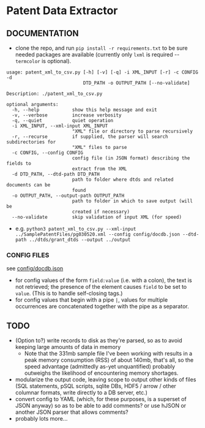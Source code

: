 # Patent Data Extractor

## DOCUMENTATION

* clone the repo, and run `pip install -r requirements.txt` to be sure needed packages are available (currently only `lxml` is required -- `termcolor` is optional).

```
usage: patent_xml_to_csv.py [-h] [-v] [-q] -i XML_INPUT [-r] -c CONFIG -d
                            DTD_PATH -o OUTPUT_PATH [--no-validate]

Description: ./patent_xml_to_csv.py

optional arguments:
  -h, --help            show this help message and exit
  -v, --verbose         increase verbosity
  -q, --quiet           quiet operation
  -i XML_INPUT, --xml-input XML_INPUT
                        "XML" file or directory to parse recursively
  -r, --recurse         if supplied, the parser will search subdirectories for
                        "XML" files to parse
  -c CONFIG, --config CONFIG
                        config file (in JSON format) describing the fields to
                        extract from the XML
  -d DTD_PATH, --dtd-path DTD_PATH
                        path to folder where dtds and related documents can be
                        found
  -o OUTPUT_PATH, --output-path OUTPUT_PATH
                        path to folder in which to save output (will be
                        created if necessary)
  --no-validate         skip validation of input XML (for speed)
```

* e.g. `python3 patent_xml_to_csv.py --xml-input ../SamplePatentFiles/pg030520.xml --config config/docdb.json --dtd-path ../dtds/grant_dtds --output ../output`



### CONFIG FILES
see [config/docdb.json](config/docdb.json)
* for config values of the form `field:value` (i.e. with a colon), the text is not retrieved; the presence of the element causes `field` to be set to `value`. (This is to handle self-closing tags.)
* for config values that begin with a pipe `|`, values for multiple occurrences are concatenated together with the pipe as a separator.

## TODO
* (Option to?) write records to disk as they're parsed, so as to avoid keeping large amounts of data in memory
	- Note that the 331mb sample file I've been working with results in a peak memory consumption (RSS) of about 140mb, that's all, so the speed advantage (admittedly as-yet unquantified) probably outweighs the likelihood of encountering memory shortages.
* modularize the output code, leaving scope to output other kinds of files (SQL statements, pSQL scripts, sqlite DBs, HDF5 / arrow / other columnar formats, write directly to a DB server, etc.)
* convert config to YAML (which, for these purposes, is a superset of JSON anyway) so as to be able to add comments?  or use hJSON or another JSON parser that allows comments?
* probably lots more...

